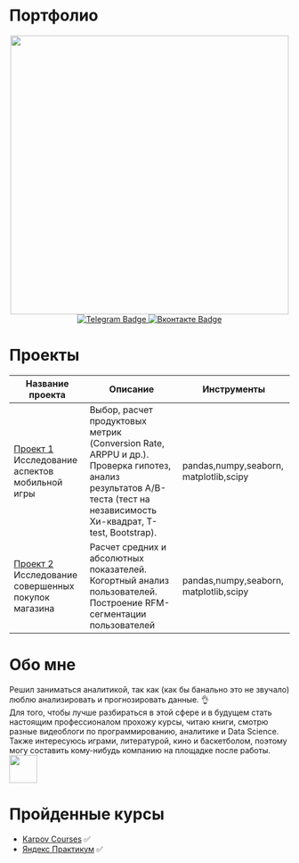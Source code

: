 # Портфолио
<div id="header" align="center">
  <img src="https://cdn.dribbble.com/users/87229/screenshots/2185213/stats.gif" width="500
    "/>
</div>

<div id="badges" align="center">
  <a href="https://t.me/BeslanKugotov">
    <img src="https://img.shields.io/badge/Telegram-blue?style=for-the-badge&logo=telegram&logoColor=white" alt="Telegram Badge"/>
  </a>
  <a href="https://vk.com/id394465926">
    <img src="https://img.shields.io/badge/Вконтакте-blue?style=for-the-badge&logo=VK&logoColor=white" alt="Вконтакте Badge"/>
  </a>
</div>


# Проекты 
Название проекта | Описание | Инструменты 
--- | --- | --- 
 | [Проект 1](https://github.com/Kugo131/Project_p)<br /> Исследование аспектов мобильной игры <br /> | Выбор, расчет продуктовых метрик (Conversion Rate, ARPPU и др.). Проверка гипотез, анализ результатов А/B-теста (тест на независимость Хи-квадрат, T-test, Bootstrap). | pandas,numpy,seaborn, matplotlib,scipy
 | [Проект 2](https://github.com/Kugo131/Game_analytics)<br /> Исследование совершенных покупок магазина <br /> | Расчет средних и абсолютных показателей. Когортный анализ пользователей. Построение RFM-сегментации пользователей | pandas,numpy,seaborn, matplotlib,scipy

# Обо мне<br />
Решил заниматься аналитикой, так как (как бы банально это не звучало) люблю анализировать и прогнозировать данные. :ok_hand:<br />
Для того, чтобы лучше разбираться в этой сфере и в будущем стать настоящим профессионалом прохожу курсы, читаю книги, смотрю разные видеоблоги по программированию, аналитике и Data Science.
Также интересуюсь играми, литературой, кино и баскетболом, поэтому могу составить кому-нибудь компанию на площадке после работы. <img src="https://otvet.imgsmail.ru/download/277118656_ba645c6527c5d9c30dd46f4aa6ee25f6_800.gif" width="50
    "/>

# Пройденные курсы 
- [Karpov Courses](https://github.com/Kugo131/Certificate/blob/main/Куготов%20Беслан%20Тимурович.%20Карпов%20Курсы.pdf) :white_check_mark: 
- [Яндекс Практикум](https://github.com/Kugo131/Certificate/blob/main/Куготов%20Беслан%20Тимурович_Сертификат.pdf) :white_check_mark:
